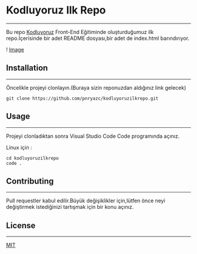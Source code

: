 # **Kodluyoruz Ilk Repo**

---------------------------------------------------------------------------------------------------

 Bu repo [Kodluyoruz](https://www.kodluyoruz.org/) Front-End Eğitiminde oluşturduğumuz ilk repo.İçerisinde bir adet README dosyası,bir adet de index.html barındırıyor.

! [Image](https://github.com/pnryazc/kodluyoruzilkrepo/blob/main/kodluyoruzilkrepo.PNG)

## Installation

-----------------------------------------------------------------------------------------

Öncelikle projeyi clonlayın.(Buraya sizin reponuzdan aldığınız link gelecek)

```
git clone https://github.com/pnryazc/kodluyoruzilkrepo.git
```

## Usage

----------------------------------------------------------------------------

Projeyi clonladıktan sonra Visual Studio Code  Code programında açınız.

Linux için :

```
cd kodluyoruzilkrepo
code .
```

## Contributing

--------------------------------------------------

Pull requestler kabul edilir.Büyük değişiklikler için,lütfen önce neyi değiştirmek istediğinizi tartışmak için bir konu açınız.

## License

---------------------------------------

[MIT](https://choosealicense.com/licenses/mit/)










